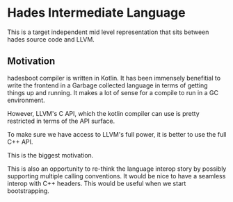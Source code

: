 # Hades Intermediate Language

This is a target independent mid level representation that sits between hades source code
and LLVM.

## Motivation
hadesboot compiler is written in Kotlin. It has been immensely benefitial
to write the frontend in a Garbage collected language in terms of
getting things up and running. It makes a lot of sense for a compile
to run in a GC environment.

However, LLVM's C API, which the kotlin compiler can use is
pretty restricted in terms of the API surface.

To make sure we have access to LLVM's full power, it is
better to use the full C++ API.

This is the biggest motivation.

This is also an opportunity to re-think the language interop
story by possibly supporting multiple calling conventions.
It would be nice to have a seamless interop with C++ headers.
This would be useful when we start bootstrapping.


